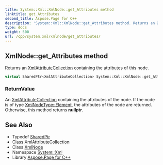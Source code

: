 ```yaml
---
title: System::Xml::XmlNode::get_Attributes method
linktitle: get_Attributes
second_title: Aspose.Page for C++
description: 'System::Xml::XmlNode::get_Attributes method. Returns an XmlAttributeCollection containing the attributes of this node in C++.'
type: docs
weight: 500
url: /cpp/system.xml/xmlnode/get_attributes/
---
```

## XmlNode::get_Attributes method


Returns an [XmlAttributeCollection](../../xmlattributecollection/) containing the attributes of this node.

```cpp
virtual SharedPtr<XmlAttributeCollection> System::Xml::XmlNode::get_Attributes() final
```


### ReturnValue

An [XmlAttributeCollection](../../xmlattributecollection/) containing the attributes of the node. If the node is of type [XmlNodeType::Element](../../xmlnodetype/), the attributes of the node are returned. Otherwise, this method returns **nullptr**.

## See Also

* Typedef [SharedPtr](../../../system/sharedptr/)
* Class [XmlAttributeCollection](../../xmlattributecollection/)
* Class [XmlNode](../)
* Namespace [System::Xml](../../)
* Library [Aspose.Page for C++](../../../)
